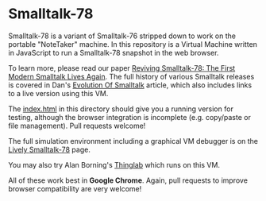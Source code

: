 Smalltalk-78
============
Smalltalk-78 is a variant of Smalltalk-76 stripped down to work on the portable "NoteTaker" machine.
In this repository is a Virtual Machine written in JavaScript to run a Smalltalk-78 snapshot in the web browser.

To learn more, please read our paper [Reviving Smalltalk-78: The First Modern Smalltalk Lives Again][paper].
The full history of various Smalltalk releases is covered in Dan's [Evolution Of Smalltalk][hopl] article,
which also includes links to a live version using this VM.

The [index.html][standalone] in this directory should give you a running version for testing, although the browser integration is incomplete (e.g. copy/paste or file management). Pull requests welcome!

The full simulation environment including a graphical VM debugger is on the [Lively Smalltalk-78][lively] page. 

You may also try Alan Borning's [Thinglab][thinglab] which runs on this VM.

All of these work best in **Google Chrome**. Again, pull requests to improve browser compatibility are very welcome!

[lively]: https://lively-web.org/users/bert/Smalltalk-78.html
[standalone]: https://codefrau.github.io/Smalltalk78/
[thinglab]: https://www.cdglabs.org/thinglab/
[paper]: https://freudenbergs.de/vanessa/publications/Ingalls-2014-Smalltalk78.pdf
[hopl]: https://smalltalkzoo.computerhistory.org/papers/EvolutionOfSmalltalk.pdf

